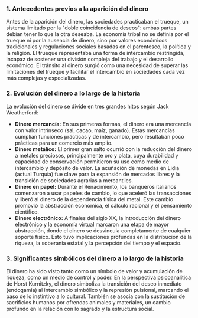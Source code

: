 ### **1. Antecedentes previos a la aparición del dinero**

Antes de la aparición del dinero, las sociedades practicaban el trueque, un sistema limitado por la "doble coincidencia de deseos": ambas partes debían tener lo que la otra deseaba. La economía tribal no se definía por el trueque ni por la ausencia de dinero, sino por valores económicos tradicionales y regulaciones sociales basadas en el parentesco, la política y la religión. El trueque representaba una forma de intercambio restringida, incapaz de sostener una división compleja del trabajo y el desarrollo económico. El tránsito al dinero surgió como una necesidad de superar las limitaciones del trueque y facilitar el intercambio en sociedades cada vez más complejas y especializadas.

### **2. Evolución del dinero a lo largo de la historia**

La evolución del dinero se divide en tres grandes hitos según Jack Weatherford:

- **Dinero mercancía:** En sus primeras formas, el dinero era una mercancía con valor intrínseco (sal, cacao, maíz, ganado). Estas mercancías cumplían funciones prácticas y de intercambio, pero resultaban poco prácticas para un comercio más amplio.
- **Dinero metálico:** El primer gran salto ocurrió con la reducción del dinero a metales preciosos, principalmente oro y plata, cuya durabilidad y capacidad de conservación permitieron su uso como medio de intercambio y depósito de valor. La acuñación de monedas en Lidia (actual Turquía) fue clave para la expansión de mercados libres y la transición de sociedades agrarias a mercantiles.
- **Dinero en papel:** Durante el Renacimiento, los banqueros italianos comenzaron a usar papeles de cambio, lo que aceleró las transacciones y liberó al dinero de la dependencia física del metal. Este cambio promovió la abstracción económica, el cálculo racional y el pensamiento científico.
- **Dinero electrónico:** A finales del siglo XX, la introducción del dinero electrónico y la economía virtual marcaron una etapa de mayor abstracción, donde el dinero se desvincula completamente de cualquier soporte físico. Esto tuvo implicaciones profundas en la distribución de la riqueza, la soberanía estatal y la percepción del tiempo y el espacio.

### **3. Significantes simbólicos del dinero a lo largo de la historia**

El dinero ha sido visto tanto como un símbolo de valor y acumulación de riqueza, como un medio de control y poder. En la perspectiva psicoanalítica de Horst Kurnitzky, el dinero simboliza la transición del deseo inmediato (endogamia) al intercambio simbólico y la represión pulsional, marcando el paso de lo instintivo a lo cultural. También se asocia con la sustitución de sacrificios humanos por ofrendas animales y materiales, un cambio profundo en la relación con lo sagrado y la estructura social.